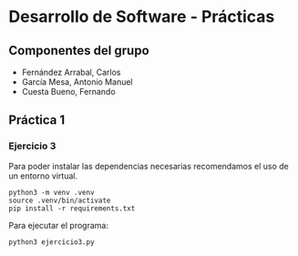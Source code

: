 # Desarrollo de Software - Prácticas

## Componentes del grupo

- Fernández Arrabal, Carlos
- García Mesa, Antonio Manuel
- Cuesta Bueno, Fernando

## Práctica 1

### Ejercicio 3

Para poder instalar las dependencias necesarias recomendamos el uso de un entorno virtual.

```
python3 -m venv .venv
source .venv/bin/activate
pip install -r requirements.txt
```

Para ejecutar el programa:

```
python3 ejercicio3.py
```
